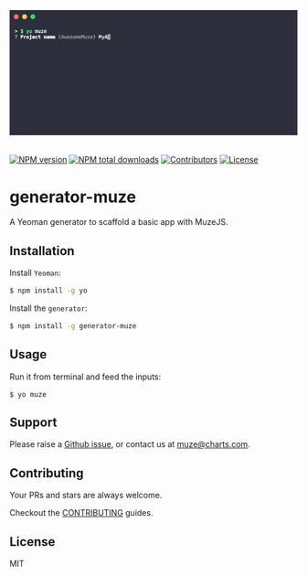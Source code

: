 <p align="center">
  <img src="https://github.com/chartshq/generator-muze/raw/master/demo.gif" alt="generator-muze-demo">
    <br>
    <br>
</p>

[![NPM version](https://img.shields.io/npm/v/generator-muze.svg)](https://www.npmjs.com/package/generator-muze)
[![NPM total downloads](https://img.shields.io/npm/dt/generator-muze.svg)](https://www.npmjs.com/package/generator-muze)
[![Contributors](https://img.shields.io/github/contributors/chartshq/generator-muze.svg)](https://github.com/chartshq/generator-muze/graphs/contributors)
[![License](https://img.shields.io/github/license/chartshq/generator-muze.svg)](https://github.com/chartshq/generator-muze/blob/master/LICENSE)

# generator-muze

A Yeoman generator to scaffold a basic app with MuzeJS.

## Installation

Install `Yeoman`:

```bash
$ npm install -g yo
```

Install the `generator`:

```bash
$ npm install -g generator-muze
```

## Usage

Run it from terminal and feed the inputs:

```
$ yo muze
```

## Support

Please raise a [Github issue](https://github.com/chartshq/generator-muze/issues/new), or contact us at [muze@charts.com](mailto:muze@charts.com).

## Contributing

Your PRs and stars are always welcome.

Checkout the [CONTRIBUTING](https://github.com/chartshq/generator-muze/CONTRIBUTING.md) guides.

## License

MIT